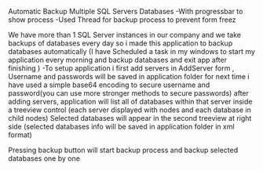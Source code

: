 

Automatic Backup Multiple SQL Servers Databases
-With progressbar to show process 
-Used Thread for backup process to prevent form freez


We have more than 1 SQL Server instances in our company and we take backups of  databases every day
so i made this application to backup databases automatically
(I have Scheduled a task in my windows to start my application every morning and backup databases and exit app after finishing )
-To setup application i  first  add servers  in AddServer form , Username and passwords will be saved in application folder for next time
i have used a simple base64 encoding to secure username and password(you can use more stronger methods to secure passwords)
after adding servers, application will list all of databases within that server inside a treeview control (each server displayed with nodes and each database in child nodes)
Selected databases will appear in the second treeview at right side (selected databases info will be saved in application folder in xml format)

Pressing backup button will start backup process and backup selected databases one by one 


